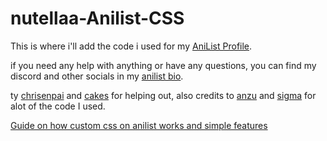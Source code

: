 # nutellaa-Anilist-CSS

This is where i'll add the code i used for my [AniList Profile](https://anilist.co/user/nutellaa/).

if you need any help with anything or have any questions, you can find my discord and other socials in my [anilist bio](https://anilist.co/user/nutellaa/).

ty [chrisenpai](https://anilist.co/user/ChriSenpai/) and [cakes](https://anilist.co/user/cakes/) for helping out, also credits to [anzu](https://anilist.co/user/Anzu/) and [sigma](https://anilist.co/user/Sigma/) for alot of the code I used.

[Guide on how custom css on anilist works and simple features](https://github.com/Kurisu-chan/anilist-css#super-easy-installation-guide)
